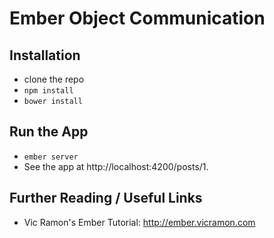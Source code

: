 # Ember Object Communication

## Installation

* clone the repo
* `npm install`
* `bower install`

## Run the App

* `ember server`
* See the app at http://localhost:4200/posts/1.

## Further Reading / Useful Links

* Vic Ramon's Ember Tutorial: http://ember.vicramon.com
